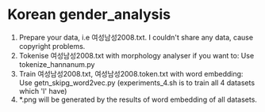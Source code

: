 # Korean gender_analysis

1. Prepare your data, i.e 여성남성2008.txt. I couldn't share any data, cause copyright problems.
2. Tokenise 여성남성2008.txt with  morphology analyser if you want to: Use tokenize_hannanum.py
3. Train 여성남성2008.txt, 여성남성2008.token.txt with word embedding: Use getn_skipg_word2vec.py
   (experiments_4.sh is to train all 4 datasets which 'I' have) 
4. *.png will be generated by the results of word embedding of all datasets. 
   
